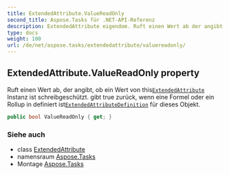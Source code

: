```yaml
---
title: ExtendedAttribute.ValueReadOnly
second_title: Aspose.Tasks für .NET-API-Referenz
description: ExtendedAttribute eigendom. Ruft einen Wert ab der angibt ob ein Wert von thisExtendedAttribute Instanz ist schreibgeschützt.  gibt true zurück wenn eine Formel oder ein Rollup in definiert istExtendedAttributeDefinition für dieses Objekt.
type: docs
weight: 100
url: /de/net/aspose.tasks/extendedattribute/valuereadonly/
---
```

## ExtendedAttribute.ValueReadOnly property

Ruft einen Wert ab, der angibt, ob ein Wert von this[`ExtendedAttribute`](../) Instanz ist schreibgeschützt.  gibt true zurück, wenn eine Formel oder ein Rollup in definiert ist[`ExtendedAttributeDefinition`](../../extendedattributedefinition/) für dieses Objekt.

```csharp
public bool ValueReadOnly { get; }
```

### Siehe auch

* class [ExtendedAttribute](../)
* namensraum [Aspose.Tasks](../../extendedattribute/)
* Montage [Aspose.Tasks](../../../)


